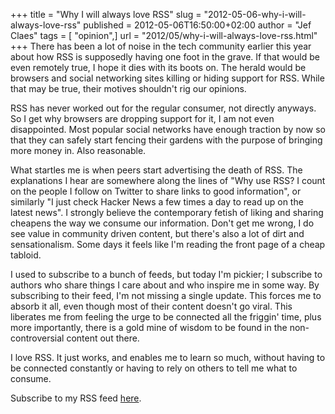 +++
title = "Why I will always love RSS"
slug = "2012-05-06-why-i-will-always-love-rss"
published = 2012-05-06T16:50:00+02:00
author = "Jef Claes"
tags = [ "opinion",]
url = "2012/05/why-i-will-always-love-rss.html"
+++
There has been a lot of noise in the tech community earlier this year
about how RSS is supposedly having one foot in the grave. If that would
be even remotely true, I hope it dies with its boots on. The herald
would be browsers and social networking sites killing or hiding support
for RSS. While that may be true, their motives shouldn't rig our
opinions.  
  
RSS has never worked out for the regular consumer, not directly anyways.
So I get why browsers are dropping support for it, I am not even
disappointed. Most popular social networks have enough traction by now
so that they can safely start fencing their gardens with the purpose of
bringing more money in. Also reasonable.  
  
What startles me is when peers start advertising the death of RSS. The
explanations I hear are somewhere along the lines of "Why use RSS? I
count on the people I follow on Twitter to share links to good
information", or similarly "I just check Hacker News a few times a day
to read up on the latest news". I strongly believe the contemporary
fetish of liking and sharing cheapens the way we consume our
information. Don't get me wrong, I do see value in community driven
content, but there's also a lot of dirt and sensationalism. Some days it
feels like I'm reading the front page of a cheap tabloid.  
  
I used to subscribe to a bunch of feeds, but today I'm pickier; I
subscribe to authors who share things I care about and who inspire me in
some way. By subscribing to their feed, I'm not missing a single update.
This forces me to absorb it all, even though most of their content
doesn't go viral. This liberates me from feeling the urge to be
connected all the friggin' time, plus more importantly, there is a gold
mine of wisdom to be found in the non-controversial content out there.  
  
I love RSS. It just works, and enables me to learn so much, without
having to be connected constantly or having to rely on others to tell me
what to consume.  
  
Subscribe to my RSS feed [here](http://feed.jefclaes.be/jefclaes).
